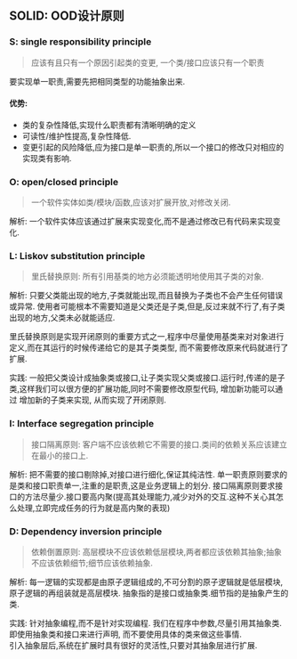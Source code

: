 ## SOLID: OOD设计原则

### S: single responsibility principle
> 应该有且只有一个原因引起类的变更, 一个类/接口应该只有一个职责

要实现单一职责,需要先把相同类型的功能抽象出来.

#### 优势:
* 类的复杂性降低,实现什么职责都有清晰明确的定义
* 可读性/维护性提高,复杂性降低.
* 变更引起的风险降低,应为接口是单一职责的,所以一个接口的修改只对相应的实现类有影响.


### O: open/closed principle
> 一个软件实体如类/模块/函数,应该对扩展开放,对修改关闭.

解析: 一个软件实体应该通过扩展来实现变化,而不是通过修改已有代码来实现变化.

### L: Liskov substitution principle
> 里氏替换原则: 所有引用基类的地方必须能透明地使用其子类的对象.

解析: 只要父类能出现的地方,子类就能出现,而且替换为子类也不会产生任何错误或异常.
使用者可能根本不需要知道是父类还是子类,但是,反过来就不行了,有子类出现的地方,父类未必就能适应.

里氏替换原则是实现开闭原则的重要方式之一,程序中尽量使用基类来对对象进行定义,而在其运行的时候传递给它的是其子类类型,
而不需要修改原来代码就进行了扩展.

实践: 一般把父类设计成抽象类或接口,让子类实现父类或接口.运行时,传递的是子类,这样我们可以很方便的扩展功能,同时不需要修改原型代码,
增加新功能可以通过 增加新的子类来实现, 从而实现了开闭原则.


### I: Interface segregation principle
> 接口隔离原则: 客户端不应该依赖它不需要的接口.类间的依赖关系应该建立在最小的接口上.

解析: 把不需要的接口剔除掉,对接口进行细化,保证其纯洁性.
单一职责原则要求的是类和接口职责单一,注重的是职责,这是业务逻辑上的划分.
接口隔离原则要求接口的方法尽量少.接口要高内聚(提高其处理能力,减少对外的交互.这种不关心其怎么处理,立即完成任务的行为就是高内聚的表现)

### D: Dependency inversion principle
> 依赖倒置原则: 高层模块不应该依赖低层模块,两者都应该依赖其抽象;抽象不应该依赖细节;细节应该依赖抽象.

解析: 每一逻辑的实现都是由原子逻辑组成的,不可分割的原子逻辑就是低层模块,原子逻辑的再组装就是高层模块.
抽象指的是接口或抽象类.细节指的是抽象产生的类.

实践: 针对抽象编程,而不是针对实现编程.
我们在程序中参数,尽量引用其抽象类. 即使用抽象类和接口来进行声明, 而不要使用具体的类来做这些事情.</br>
引入抽象层后,系统在扩展时具有很好的灵活性,只要对其抽象层进行扩展.